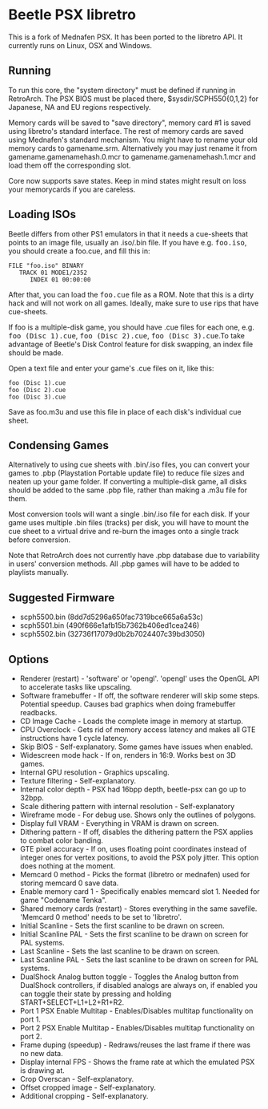 # Beetle PSX libretro

This is a fork of Mednafen PSX. It has been ported to the libretro API.
It currently runs on Linux, OSX and Windows.

## Running

To run this core, the "system directory" must be defined if running in RetroArch.
The PSX BIOS must be placed there, $sysdir/SCPH550{0,1,2} for Japanese, NA and EU regions respectively.

Memory cards will be saved to "save directory", memory card #1 is saved using libretro's standard interface. The rest of memory cards are saved using Mednafen's standard mechanism. You might have to rename your old 
memory cards to gamename.srm. Alternatively you may just rename it from gamename.gamenamehash.0.mcr to gamename.gamenamehash.1.mcr and load them off the corresponding slot.

Core now supports save states. Keep in mind states might result on loss your memorycards if you are careless.

## Loading ISOs

Beetle differs from other PS1 emulators in that it needs a cue-sheets that points to an image file, usually an .iso/.bin file.
If you have e.g. <tt>foo.iso</tt>, you should create a foo.cue, and fill this in:

    FILE "foo.iso" BINARY
       TRACK 01 MODE1/2352
          INDEX 01 00:00:00

After that, you can load the <tt>foo.cue</tt> file as a ROM.
Note that this is a dirty hack and will not work on all games.
Ideally, make sure to use rips that have cue-sheets.

If foo is a multiple-disk game, you should have .cue files for each one, e.g. <tt>foo (Disc 1).cue</tt>, <tt>foo (Disc 2).cue</tt>, <tt>foo (Disc 3).cue</tt>.To take advantage of Beetle's Disk Control feature for disk swapping, an index file should be made.

Open a text file and enter your game's .cue files on it, like this:

    foo (Disc 1).cue
    foo (Disc 2).cue
    foo (Disc 3).cue

Save as foo.m3u and use this file in place of each disk's individual cue sheet.

## Condensing Games

Alternatively to using cue sheets with .bin/.iso files, you can convert your games to .pbp (Playstation Portable update file) to reduce file sizes and neaten up your game folder. If converting a multiple-disk game, all disks should be added to the same .pbp file, rather than making a .m3u file for them.

Most conversion tools will want a single .bin/.iso file for each disk. If your game uses multiple .bin files (tracks) per disk, you will have to mount the cue sheet to a virtual drive and re-burn the images onto a single track before conversion.

Note that RetroArch does not currently have .pbp database due to variability in users' conversion methods. All .pbp games will have to be added to playlists manually.

## Suggested Firmware

- scph5500.bin (8dd7d5296a650fac7319bce665a6a53c)
- scph5501.bin (490f666e1afb15b7362b406ed1cea246)
- scph5502.bin (32736f17079d0b2b7024407c39bd3050)

## Options

* Renderer (restart) - 'software' or 'opengl'. 'opengl' uses the OpenGL API to accelerate tasks like upscaling.
* Software framebuffer - If off, the software renderer will skip some steps. Potential speedup. Causes bad graphics when doing framebuffer readbacks.
* CD Image Cache - Loads the complete image in memory at startup.
* CPU Overclock - Gets rid of memory access latency and makes all GTE instructions have 1 cycle latency.
* Skip BIOS - Self-explanatory. Some games have issues when enabled.
* Widescreen mode hack - If on, renders in 16:9. Works best on 3D games.
* Internal GPU resolution - Graphics upscaling.
* Texture filtering - Self-explanatory.
* Internal color depth - PSX had 16bpp depth, beetle-psx can go up to 32bpp.
* Scale dithering pattern with internal resolution - Self-explanatory
* Wireframe mode - For debug use. Shows only the outlines of polygons. 
* Display full VRAM - Everything in VRAM is drawn on screen.
* Dithering pattern - If off, disables the dithering pattern the PSX applies to combat color banding.
* GTE pixel accuracy - If on, uses floating point coordinates instead of integer ones for vertex positions, to avoid the PSX poly jitter. This option does nothing at the moment.
* Memcard 0 method - Picks the format (libretro or mednafen) used for storing memcard 0 save data.
* Enable memory card 1 - Specifically enables memcard slot 1. Needed for game "Codename Tenka".
* Shared memory cards (restart) - Stores everything in the same savefile. 'Memcard 0 method' needs to be set to 'libretro'.
* Initial Scanline - Sets the first scanline to be drawn on screen.
* Initial Scanline PAL - Sets the first scanline to be drawn on screen for PAL systems.
* Last Scanline - Sets the last scanline to be drawn on screen.
* Last Scanline PAL - Sets the last scanline to be drawn on screen for PAL systems.
* DualShock Analog button toggle - Toggles the Analog button from DualShock controllers, if disabled analogs are always on, if enabled you can toggle their state by pressing and holding START+SELECT+L1+L2+R1+R2.
* Port 1 PSX Enable Multitap - Enables/Disables multitap functionality on port 1.
* Port 2 PSX Enable Multitap - Enables/Disables multitap functionality on port 2.
* Frame duping (speedup) - Redraws/reuses the last frame if there was no new data.
* Display internal FPS - Shows the frame rate at which the emulated PSX is drawing at.
* Crop Overscan - Self-explanatory.
* Offset cropped image - Self-explanatory.
* Additional cropping - Self-explanatory.
